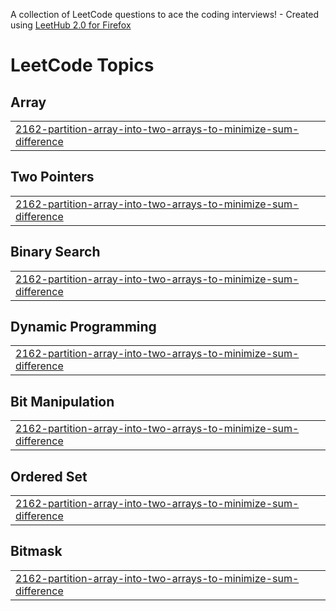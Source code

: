 A collection of LeetCode questions to ace the coding interviews! - Created using [LeetHub 2.0 for Firefox](https://github.com/maitreya2954/LeetHub-2.0-Firefox)
<!---LeetCode Topics Start-->
# LeetCode Topics
## Array
|  |
| ------- |
| [2162-partition-array-into-two-arrays-to-minimize-sum-difference](https://github.com/AdvaithGS/CompProgramming/tree/master/2162-partition-array-into-two-arrays-to-minimize-sum-difference) |
## Two Pointers
|  |
| ------- |
| [2162-partition-array-into-two-arrays-to-minimize-sum-difference](https://github.com/AdvaithGS/CompProgramming/tree/master/2162-partition-array-into-two-arrays-to-minimize-sum-difference) |
## Binary Search
|  |
| ------- |
| [2162-partition-array-into-two-arrays-to-minimize-sum-difference](https://github.com/AdvaithGS/CompProgramming/tree/master/2162-partition-array-into-two-arrays-to-minimize-sum-difference) |
## Dynamic Programming
|  |
| ------- |
| [2162-partition-array-into-two-arrays-to-minimize-sum-difference](https://github.com/AdvaithGS/CompProgramming/tree/master/2162-partition-array-into-two-arrays-to-minimize-sum-difference) |
## Bit Manipulation
|  |
| ------- |
| [2162-partition-array-into-two-arrays-to-minimize-sum-difference](https://github.com/AdvaithGS/CompProgramming/tree/master/2162-partition-array-into-two-arrays-to-minimize-sum-difference) |
## Ordered Set
|  |
| ------- |
| [2162-partition-array-into-two-arrays-to-minimize-sum-difference](https://github.com/AdvaithGS/CompProgramming/tree/master/2162-partition-array-into-two-arrays-to-minimize-sum-difference) |
## Bitmask
|  |
| ------- |
| [2162-partition-array-into-two-arrays-to-minimize-sum-difference](https://github.com/AdvaithGS/CompProgramming/tree/master/2162-partition-array-into-two-arrays-to-minimize-sum-difference) |
<!---LeetCode Topics End-->